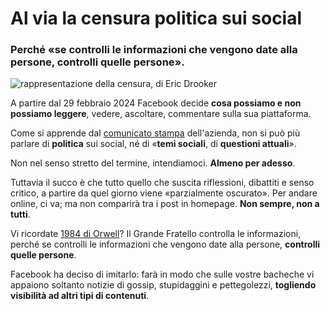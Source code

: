 # Al via la censura politica sui social

### Perché «se controlli le informazioni che vengono date alla persone, controlli quelle persone».

![rappresentazione della censura, di Eric Drooker](facebook-censura-eric-drooker.jpeg)

A partire dal 29 febbraio 2024 Facebook decide **cosa possiamo e non possiamo leggere**, vedere, ascoltare, commentare sulla sua piattaforma.

Come si apprende dal [comunicato stampa](https://about.fb.com/news/2024/02/update-on-facebook-news-us-australia/) dell'azienda, non si può più parlare di **politica** sui social, né di «**temi sociali**, di **questioni attuali**».

Non nel senso stretto del termine, intendiamoci. **Almeno per adesso**.

Tuttavia il succo è che tutto quello che suscita riflessioni, dibattiti e senso critico, a partire da quel giorno viene «parzialmente oscurato». Per andare online, ci va; ma non comparirà tra i post in homepage. **Non sempre, non a tutti**.

Vi ricordate [1984 di Orwell](/articles/2023-09-14-il-mondo-distopico-di-orwell.html)? Il Grande Fratello controlla le informazioni, perché se controlli le informazioni che vengono date alla persone, **controlli quelle persone**.

Facebook ha deciso di imitarlo: farà in modo che sulle vostre bacheche vi appaiono soltanto notizie di gossip, stupidaggini e pettegolezzi, **togliendo visibilità ad altri tipi di contenuti**.